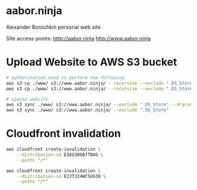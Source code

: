 # aabor.ninja
Alexander Borochkin personal web site

Site access points:
http://aabor.ninja
http://www.aabor.ninja

# Upload Website to AWS S3 bucket

```sh
# authorization need to perform the following
aws s3 cp ./www/ s3://www.aabor.ninja/ --recursive --exclude ".DS_Store" --dryrun
aws s3 cp ./www/ s3://www.aabor.ninja/ --recursive --exclude ".DS_Store"

# update website
aws s3 sync ./www/ s3://www.aabor.ninja/ --exclude ".DS_Store" --dryrun
aws s3 sync ./www/ s3://www.aabor.ninja/ --exclude ".DS_Store"
``` 

# Cloudfront invalidation

```sh
aws cloudfront create-invalidation \
    --distribution-id EZ6G3O6BJTNUG \
    --paths "/*"

aws cloudfront create-invalidation \
    --distribution-id E2JTJ24WC5UG30 \
    --paths "/*"
```
